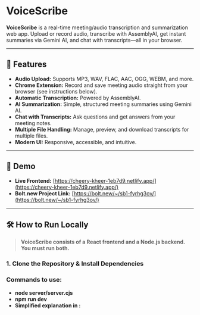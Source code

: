 # VoiceScribe

**VoiceScribe** is a real-time meeting/audio transcription and summarization web app. Upload or record audio, transcribe with AssemblyAI, get instant summaries via Gemini AI, and chat with transcripts—all in your browser.

---

## 🌟 Features

- **Audio Upload:** Supports MP3, WAV, FLAC, AAC, OGG, WEBM, and more.
- **Chrome Extension:** Record and save meeting audio straight from your browser (see instructions below).
- **Automatic Transcription:** Powered by AssemblyAI.
- **AI Summarization:** Simple, structured meeting summaries using Gemini AI.
- **Chat with Transcripts:** Ask questions and get answers from your meeting notes.
- **Multiple File Handling:** Manage, preview, and download transcripts for multiple files.
- **Modern UI:** Responsive, accessible, and intuitive.

---

## 🚀 Demo

- **Live Frontend:** [https://cheery-kheer-1eb7d9.netlify.app/](https://cheery-kheer-1eb7d9.netlify.app/)
- **Bolt.new Project Link:** [https://bolt.new/~/sb1-fyrhg3ov/](https://bolt.new/~/sb1-fyrhg3ov/)

---

## 🛠️ How to Run Locally

> **VoiceScribe consists of a React frontend and a Node.js backend. You must run both.**

### 1. Clone the Repository & Install Dependencies

### Commands to use:
- **node server/server.cjs**
- **npm run dev**
- **Simplified explanation in :**



